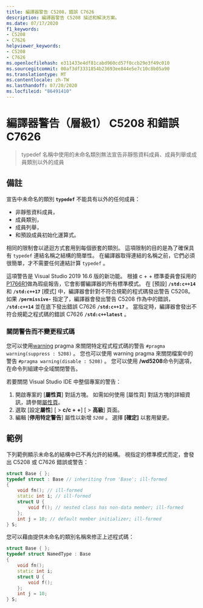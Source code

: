 ```yaml
---
title: 編譯器警告 C5208，錯誤 C7626
description: 編譯器警告 C5208 描述和解決方案。
ms.date: 07/17/2020
f1_keywords:
- C5208
- C7626
helpviewer_keywords:
- C5208
- C7626
ms.openlocfilehash: e311433e4df81cabd960cd57f0ccb29e3f49c010
ms.sourcegitcommit: 00af3df3331854b23693ee844e5e7c10c8b05a90
ms.translationtype: MT
ms.contentlocale: zh-TW
ms.lasthandoff: 07/20/2020
ms.locfileid: "86491410"
---
```

# <a name="compiler-warning-level-1-c5208-and-error-c7626"></a>編譯器警告（層級1） C5208 和錯誤 C7626

> typedef 名稱中使用的未命名類別無法宣告非靜態資料成員、成員列舉或成員類別以外的成員

## <a name="remarks"></a>備註

宣告中未命名的類別 **`typedef`** 不能具有以外的任何成員：

- 非靜態資料成員，
- 成員類別，
- 成員列舉，
- 和預設成員初始化運算式。

相同的限制會以遞迴方式套用到每個嵌套的類別。 這項限制的目的是為了確保具有 `typedef` 連結名稱之結構的簡單性。 在編譯器取得連結的名稱之前，它們必須很簡單，才不需要任何連結計算 `typedef` 。

這項警告是 Visual Studio 2019 16.6 版的新功能。 根據 c + + 標準委員會採用的[P1766R1](https://wg21.link/P1766R1)做為瑕疵報告，它會影響編譯器的所有標準模式。 在 [預設] **`/std:c++14`** 和 **`/std:c++17`** [模式] 中，編譯器會針對不符合規範的程式碼發出警告 C5208。 如果 **`/permissive-`** 指定了，編譯器會發出警告 C5208 作為中的錯誤， **`/std:c++14`** 並在底下發出錯誤 C7626 **`/std:c++17`** 。 當指定時，編譯器會發出不符合規範之程式碼的錯誤 C7626 **`/std:c++latest`** 。

### <a name="to-turn-off-the-warning-without-code-changes"></a>關閉警告而不變更程式碼

您可以使用[warning](../../preprocessor/warning.md) pragma 來關閉特定程式程式碼的警告 `#pragma warning(suppress : 5208)` 。 您也可以使用 warning pragma 來關閉檔案中的警告 `#pragma warning(disable : 5208)` 。 您可以使用 **/wd5208**命令列選項，在命令列組建中全域關閉警告。

若要關閉 Visual Studio IDE 中整個專案的警告：

1. 開啟專案的 [**屬性頁**] 對話方塊。 如需如何使用 [屬性頁] 對話方塊的詳細資訊，請參閱[屬性頁](../../build/reference/property-pages-visual-cpp.md)。
1. 選取 [設定**屬性**] [  >  **c/c + +**] [  >  **高級**] 頁面。
1. 編輯 [**停用特定警告**] 屬性以新增 *`5208`* 。 選擇 **[確定]** 以套用變更。

## <a name="example"></a>範例

下列範例顯示未命名的結構中已不再允許的結構。 視指定的標準模式而定，會發出 C5208 或 C7626 錯誤或警告：

```cpp
struct Base { };
typedef struct : Base // inheriting from 'Base'; ill-formed
{
    void fn(); // ill-formed
    static int i; // ill-formed
    struct U {
        void f(); // nested class has non-data member; ill-formed
    };
    int j = 10; // default member initializer; ill-formed
} S;
```

您可以藉由提供未命名的類別名稱來修正上述程式碼：

```cpp
struct Base { };
typedef struct NamedType : Base
{
    void fn();
    static int i;
    struct U {
        void f();
    };
    int j = 10;
} S;
```
